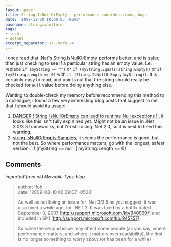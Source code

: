 ```yaml
---
layout: page
title: String.IsNullOrEmpty - performance considerations, bugs
date: '2008-11-20 10:00:03 -0600'
basename: stringisnullore
tags:
- tech
- dotnet
excerpt_separator: <!--more-->
---
```


I once read that .Net's <a
href="http://msdn.microsoft.com/en-us/library/system.string.isnullorempty(VS.80).aspx">String.IsNullOrEmpty</a>
performs better, and is safer, than just checking to see if a particular string
has an empty value. I.e. replace `if (myString == "")` or `if
(myString.Equals(string.Empty))` or `if (myString.Length == 0)` with `if
(String.IsNullOrEmpty(myString))`. It is certainly easy to read, and points out
that the string should really be checked for `null` value before doing anything
else.

<!--more-->

Wanting to double-check my memory before recommending this method to a
colleague, I found a few very interesting blog posts that suggest to me that I
should avoid its usage:

<ol>
<li><a href="http://msmvps.com/blogs/bill/archive/2006/04/04/89234.aspx">DANGER ! String.IsNullOrEmpty can lead to runtime Null exceptions !!</a>, it looks like this isn't fully explained yet. Might not be an issue in .Net 3.0/3.5 frameworks, but I'm still using .Net 2.0, so it is best to heed this warning.</li>
<li><a href="http://dotnetperls.com/Content/IsNullOrEmpty-Samples.aspx">string.IsNullOrEmpty Samples</a>, it seems the performance is good, but not the best. So where performance matters, go with the longest, safest version: `if (myString == null || myString.Length == 0)`</li>
</ol>

## Comments

_imported from old Movable Type blog_

> author: Rob\
> date: '2009-03-10 06:39:07 -0500'
>
> As well as not being an issue for .Net 3/3.5 as you suggest, it was also fixed
> a while ago, for .NET 2. It was fixed by a hotfix dated September 3, 2007
> [http://support.microsoft.com/kb/940900/] and included in SP1
> [http://support.microsoft.com/kb/945757].
>
> So while the second issue may affect some people (as you say, where
> performance matters, and where it matters over readability), the first is no
> longer something to worry about (or has been for a while)
